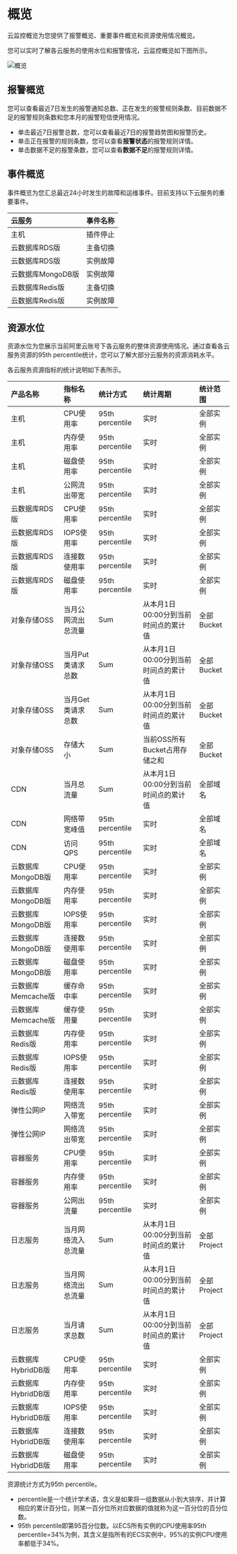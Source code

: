 # 概览

云监控概览为您提供了报警概览、重要事件概览和资源使用情况概览。

您可以实时了解各云服务的使用水位和报警情况，云监控概览如下图所示。

![概览](https://static-aliyun-doc.oss-accelerate.aliyuncs.com/assets/img/zh-CN/1311987951/p102797.png)

## 报警概览

您可以查看最近7日发生的报警通知总数、正在发生的报警规则条数、目前数据不足的报警规则条数和您本月的报警短信使用情况。

-   单击最近7日报警总数，您可以查看最近7日的报警趋势图和报警历史。
-   单击正在报警的规则条数，您可以查看**报警状态**的报警规则详情。
-   单击数据不足的报警条数，您可以查看**数据不足**的报警规则详情。

## 事件概览

事件概览为您汇总最近24小时发生的故障和运维事件。目前支持以下云服务的重要事件。

|云服务|事件名称|
|:--|:---|
|主机|插件停止|
|云数据库RDS版|主备切换|
|云数据库RDS版|实例故障|
|云数据库MongoDB版|实例故障|
|云数据库Redis版|主备切换|
|云数据库Redis版|实例故障|

## 资源水位

资源水位为您展示当前阿里云账号下各云服务的整体资源使用情况。通过查看各云服务资源的95th percentile统计，您可以了解大部分云服务的资源消耗水平。

各云服务资源指标的统计说明如下表所示。

|产品名称|指标名称|统计方式|统计周期|统计范围|
|:---|:---|:---|:---|:---|
|主机|CPU使用率|95th percentile|实时|全部实例|
|主机|内存使用率|95th percentile|实时|全部实例|
|主机|磁盘使用率|95th percentile|实时|全部实例|
|主机|公网流出带宽|95th percentile|实时|全部实例|
|云数据库RDS 版|CPU使用率|95th percentile|实时|全部实例|
|云数据库RDS 版|IOPS使用率|95th percentile|实时|全部实例|
|云数据库RDS 版|连接数使用率|95th percentile|实时|全部实例|
|云数据库RDS 版|磁盘使用率|95th percentile|实时|全部实例|
|对象存储OSS|当月公网流出总流量|Sum|从本月1日00:00分到当前时间点的累计值|全部Bucket|
|对象存储OSS|当月Put类请求总数|Sum|从本月1日00:00分到当前时间点的累计值|全部Bucket|
|对象存储OSS|当月Get类请求总数|Sum|从本月1日00:00分到当前时间点的累计值|全部Bucket|
|对象存储OSS|存储大小|Sum|当前OSS所有Bucket占用存储之和|全部Bucket|
|CDN|当月总流量|Sum|从本月1日00:00分到当前时间点的累计值|全部域名|
|CDN|网络带宽峰值|95th percentile|实时|全部域名|
|CDN|访问QPS|95th percentile|实时|全部域名|
|云数据库MongoDB版|CPU使用率|95th percentile|实时|全部实例|
|云数据库MongoDB版|内存使用率|95th percentile|实时|全部实例|
|云数据库MongoDB版|IOPS使用率|95th percentile|实时|全部实例|
|云数据库MongoDB版|连接数使用率|95th percentile|实时|全部实例|
|云数据库MongoDB版|磁盘使用率|95th percentile|实时|全部实例|
|云数据库Memcache版|缓存命中率|95th percentile|实时|全部实例|
|云数据库Memcache版|缓存使用量|95th percentile|实时|全部实例|
|云数据库Redis版|内存使用率|95th percentile|实时|全部实例|
|云数据库Redis版|IOPS使用率|95th percentile|实时|全部实例|
|云数据库Redis版|连接数使用率|95th percentile|实时|全部实例|
|弹性公网IP|网络流入带宽|95th percentile|实时|全部实例|
|弹性公网IP|网络流出带宽|95th percentile|实时|全部实例|
|容器服务|CPU使用率|95th percentile|实时|全部实例|
|容器服务|内存使用率|95th percentile|实时|全部实例|
|容器服务|公网出流量|95th percentile|实时|全部实例|
|日志服务|当月网络流入总流量|Sum|从本月1日00:00分到当前时间点的累计值|全部Project|
|日志服务|当月网络流出总流量|Sum|从本月1日00:00分到当前时间点的累计值|全部Project|
|日志服务|当月请求总数|Sum|从本月1日00:00分到当前时间点的累计值|全部Project|
|云数据库HybridDB版|CPU使用率|95th percentile|实时|全部实例|
|云数据库HybridDB版|内存使用率|95th percentile|实时|全部实例|
|云数据库HybridDB版|IOPS使用率|95th percentile|实时|全部实例|
|云数据库HybridDB版|连接数使用率|95th percentile|实时|全部实例|
|云数据库HybridDB版|磁盘使用率|95th percentile|实时|全部实例|

资源统计方式为95th percentile。

-   percentile是一个统计学术语，含义是如果将一组数据从小到大排序，并计算相应的累计百分位，则某一百分位所对应数据的值就称为这一百分位的百分位数。
-   95th percentile即第95百分位数。以ECS所有实例的CPU使用率95th percentile=34%为例，其含义是指所有的ECS实例中，95%的实例CPU使用率都低于34%。

